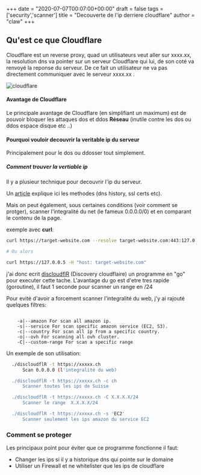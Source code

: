 +++
date = "2020-07-07T00:07:00+00:00"
draft = false
tags = ['security','scanner']
title = "Decouverte de l'ip derriere cloudflare"
author = "claw"
+++


## Qu'est ce que Cloudflare

Cloudflare est un reverse proxy, quad un utilisateurs veut aller sur xxxx.xx, la resolution dns va pointer sur un serveur Cloudflare qui lui, de son coté va renvoyé la reponse du serveur.
De ce fait un utilisateur ne va pas directement communiquer avec le serveur xxxx.xx .

![cloudflare](/img/cloudflare.png)

#### Avantage de Cloudflare

Le principale avantage de Cloudflare (en simplifiant un maximum) est de pouvoir bloquer les attaques dos et ddos **Réseau** (inutile contre les dos ou ddos espace disque etc ..)


#### Pourquoi vouloir decouvrir la veritable ip du serveur

Principalement pour le dos ou ddosser tout simplement.

##### Comment trouver la vertiable ip

Il y a plusieur technique pour decouvrir l'ip du serveur.

Un [article](https://www.secjuice.com/finding-real-ips-of-origin-servers-behind-cloudflare-or-tor/) explique ici les methodes (dns history, ssl certs etc).


Mais on peut également, sous certaines conditions (voir comment se protger), scanner l'integralité du net (le fameux 0.0.0.0/0) et en comparant le contenu de la page.

exemple avec **curl**:

```sh
curl https://target-website.com --resolve target-website.com:443:127.0.0.5

# Ou alors 

curl https://127.0.0.5 -H "host: target-website.com"
```

j'ai donc ecrit [discloudflR](https://yourlabs.io/drClaw/discloudflr) (Discovery cloudflaire) un programme en "go" pour executer cette tache.
L'avantage du go est d'etre tres rapide (goroutine), il faut 1 seconde pour scanner un range en /24 

Pour evité d'avoir a forcement scanner l'integralité du web, j'y ai rajouté quelques filtres:

```

    -a|--amazon For scan all amazon ip.
    -s|--service For scan specific amazon service (EC2, S3).
    -c|--country For scan all ip from a specific country.
    -o|--ovh For scanning all ovh cluster.
    -C|--custom-range For scan a specific range

```

Un exemple de son utilisation:

```sh
  ./discloudflR -t https://xxxxx.ch
      Scan 0.0.0.0 (l'integralité du web)

  ./discloudflR -t https://xxxxx.ch -c ch
      Scanner toutes les ips de Suisse

  ./discloudflR -t https://xxxxx.ch -C X.X.X.X/24
      Scanner le range  X.X.X.X/24

  ./discloudflR -t https://xxxxx.ch -s 'EC2'
      Scanner seulement les ips amazon du service EC2
``` 


### Comment se proteger

Les principaux point pour éviter que ce programme fonctionne il faut:

- Changer les ips si il y a historique dns qui pointe sur le domaine
- Utiliser un Firewall et ne whitelister que les ips de cloudflare 
